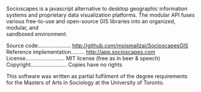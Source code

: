 Socioscapes is a javascript alternative to desktop geographic information systems and proprietary data visualization 
platforms. The modular API fuses various free-to-use and open-source GIS libraries into an organized, modular, and  
sandboxed environment.

   Source code...................... http://github.com/moismailzai/SocioscapesGIS
   Reference implementation......... http://app.socioscapes.com
   License.......................... MIT license (free as in beer & speech)
   Copyright........................ Copies have no rights

This software was written as partial fulfilment of the degree requirements for the Masters of Arts in Sociology at the 
University of Toronto.